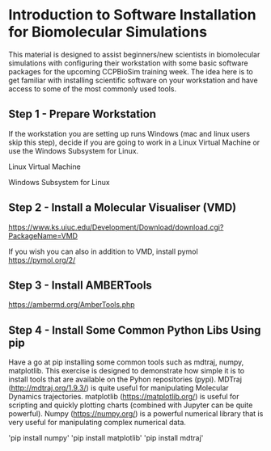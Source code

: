 # Introduction to Software Installation for Biomolecular Simulations

This material is designed to assist beginners/new scientists in biomolecular simulations with configuring their workstation with some basic software packages for the upcoming CCPBioSim training week. The idea here is to get familiar with installing scientific software on your workstation and have access to some of the most commonly used tools.

## Step 1 - Prepare Workstation

If the workstation you are setting up runs Windows (mac and linux users skip this step), decide if you are going to work in a Linux Virtual Machine or use the Windows Subsystem for Linux.

Linux Virtual Machine

Windows Subsystem for Linux



## Step 2 - Install a Molecular Visualiser (VMD)

https://www.ks.uiuc.edu/Development/Download/download.cgi?PackageName=VMD

If you wish you can also in addition to VMD, install pymol https://pymol.org/2/


## Step 3 - Install AMBERTools

https://ambermd.org/AmberTools.php



## Step 4 - Install Some Common Python Libs Using pip

Have a go at pip installing some common tools such as mdtraj, numpy, matplotlib. This exercise is designed to demonstrate how simple it is to install tools that are available on the Pyhon repositories (pypi). MDTraj (http://mdtraj.org/1.9.3/) is quite useful for manipulating Molecular Dynamics trajectories. matplotlib (https://matplotlib.org/) is useful for scripting and quickly plotting charts (combined with Jupyter can be quite powerful). Numpy (https://numpy.org/) is a powerful numerical library that is very useful for manipulating complex numerical data. 

'pip install numpy'
'pip install matplotlib'
'pip install mdtraj'
